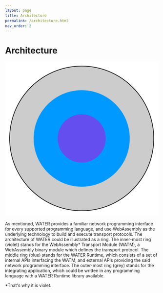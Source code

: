 ```yaml
---
layout: page
title: Architecture
permalink: /architecture.html
nav_order: 2
---
```


# Architecture

<p align="center">
  <img src="/assets/img/ring.png" alt="WATER Ring" width="512"/>
</p>

As mentioned, WATER provides a familiar network programming interface for every supported programming language, and use WebAssembly as the underlying technology to build and execute transport protocols. The architecture of WATER could be illustrated as a ring. The inner-most ring (violet) stands for the WebAssembly* Transport Module (WATM), a WebAssembly binary module which defines the transport protocol. The middle ring (blue) stands for the WATER Runtime, which consists of a set of internal APIs interfacing the WATM, and external APIs providing the said network programming interface. The outer-most ring (grey) stands for the integrating application, which could be written in any programming language with a WATER Runtime library available.

*That's why it is violet. 